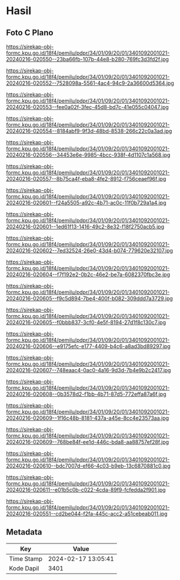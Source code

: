 # Hasil

## Foto C Plano

https://sirekap-obj-formc.kpu.go.id/18f4/pemilu/pdpr/34/01/09/20/01/3401092001021-20240216-020550--23ba66fb-107b-44e8-b280-769fc3d3fd2f.jpg

https://sirekap-obj-formc.kpu.go.id/18f4/pemilu/pdpr/34/01/09/20/01/3401092001021-20240216-020552--7528098a-5561-4ac4-94c9-2a36600d5364.jpg

https://sirekap-obj-formc.kpu.go.id/18f4/pemilu/pdpr/34/01/09/20/01/3401092001021-20240216-020553--fee0a02f-3fec-45d8-bd7c-41e055c04047.jpg

https://sirekap-obj-formc.kpu.go.id/18f4/pemilu/pdpr/34/01/09/20/01/3401092001021-20240216-020554--8184abf9-9f3d-48bd-8538-266c22c0a3ad.jpg

https://sirekap-obj-formc.kpu.go.id/18f4/pemilu/pdpr/34/01/09/20/01/3401092001021-20240216-020556--34453e6e-9985-4bcc-938f-4d1107c1a568.jpg

https://sirekap-obj-formc.kpu.go.id/18f4/pemilu/pdpr/34/01/09/20/01/3401092001021-20240216-020557--8b75ca4f-eba8-4fe2-8912-f756ceaef96f.jpg

https://sirekap-obj-formc.kpu.go.id/18f4/pemilu/pdpr/34/01/09/20/01/3401092001021-20240216-020601--f24a5505-a92c-4b71-ac0c-11f0b729a1a4.jpg

https://sirekap-obj-formc.kpu.go.id/18f4/pemilu/pdpr/34/01/09/20/01/3401092001021-20240216-020601--1ed61f13-1416-49c2-8e32-f18f2750acb5.jpg

https://sirekap-obj-formc.kpu.go.id/18f4/pemilu/pdpr/34/01/09/20/01/3401092001021-20240216-020602--7ed32524-26e0-43d4-b074-779620e32107.jpg

https://sirekap-obj-formc.kpu.go.id/18f4/pemilu/pdpr/34/01/09/20/01/3401092001021-20240216-020604--f7f192e2-0b2c-46e2-be7a-6082370fbc3e.jpg

https://sirekap-obj-formc.kpu.go.id/18f4/pemilu/pdpr/34/01/09/20/01/3401092001021-20240216-020605--f9c5d894-7be4-400f-b082-309ddd7a3729.jpg

https://sirekap-obj-formc.kpu.go.id/18f4/pemilu/pdpr/34/01/09/20/01/3401092001021-20240216-020605--f0bbb837-3cf0-4e5f-8194-27d1f8c130c7.jpg

https://sirekap-obj-formc.kpu.go.id/18f4/pemilu/pdpr/34/01/09/20/01/3401092001021-20240216-020606--e9175efc-e177-4409-b4c6-a8ad3bd89297.jpg

https://sirekap-obj-formc.kpu.go.id/18f4/pemilu/pdpr/34/01/09/20/01/3401092001021-20240216-020607--748eaac4-0ac0-4a16-9d3d-7b4e9b2c2417.jpg

https://sirekap-obj-formc.kpu.go.id/18f4/pemilu/pdpr/34/01/09/20/01/3401092001021-20240216-020608--0b3578d2-f1bb-4b71-87d5-772effa87a6f.jpg

https://sirekap-obj-formc.kpu.go.id/18f4/pemilu/pdpr/34/01/09/20/01/3401092001021-20240216-020609--1f16c48b-8181-437a-a45e-8cc4e23573aa.jpg

https://sirekap-obj-formc.kpu.go.id/18f4/pemilu/pdpr/34/01/09/20/01/3401092001021-20240216-020609--768be84f-ee1d-446c-bda8-aa88757ef28f.jpg

https://sirekap-obj-formc.kpu.go.id/18f4/pemilu/pdpr/34/01/09/20/01/3401092001021-20240216-020610--bdc7007d-ef66-4c03-b9eb-13c6870881c0.jpg

https://sirekap-obj-formc.kpu.go.id/18f4/pemilu/pdpr/34/01/09/20/01/3401092001021-20240216-020611--e01b5c0b-c022-4cda-89f9-fcfedda2f901.jpg

https://sirekap-obj-formc.kpu.go.id/18f4/pemilu/pdpr/34/01/09/20/01/3401092001021-20240216-020551--cd2be044-f2fa-445c-acc2-a51cebeab011.jpg


## Metadata

| Key        | Value               |
| ---------- | ------------------- |
| Time Stamp | 2024-02-17 13:05:41 |
| Kode Dapil | 3401                |



